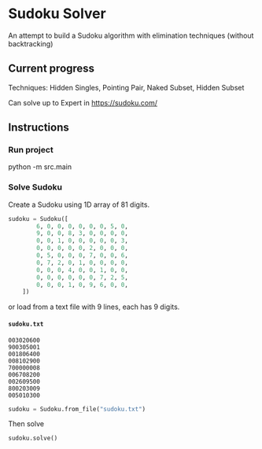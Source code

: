 # Sudoku Solver

An attempt to build a Sudoku algorithm with elimination techniques (without backtracking)

## Current progress

Techniques: Hidden Singles, Pointing Pair, Naked Subset, Hidden Subset

Can solve up to Expert in https://sudoku.com/

## Instructions

### Run project

python -m src.main

### Solve Sudoku

Create a Sudoku using 1D array of 81 digits.

```python
sudoku = Sudoku([
        6, 0, 0, 0, 0, 0, 0, 5, 0,
        9, 0, 0, 8, 3, 0, 0, 0, 0,
        0, 0, 1, 0, 0, 0, 0, 0, 3,
        0, 0, 0, 0, 0, 2, 0, 0, 0,
        0, 5, 0, 0, 0, 7, 0, 0, 6,
        0, 7, 2, 0, 1, 0, 0, 0, 0,
        0, 0, 0, 4, 0, 0, 1, 0, 0,
        0, 0, 0, 0, 0, 0, 7, 2, 5,
        0, 0, 0, 1, 0, 9, 6, 0, 0,
    ])
```

or load from a text file with 9 lines, each has 9 digits.

#### **`sudoku.txt`**

```
003020600
900305001
001806400
008102900
700000008
006708200
002609500
800203009
005010300
```

```python
sudoku = Sudoku.from_file("sudoku.txt")
```

Then solve

```python
sudoku.solve()
```
